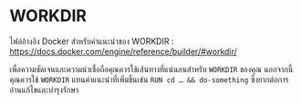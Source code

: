 # WORKDIR

ไฟล์อ้างอิง Docker สำหรับคำแนะนำของ WORKDIR : <https://docs.docker.com/engine/reference/builder/#workdir/>

เพื่อความชัดเจนและความน่าเชื่อถือคุณควรใช้เส้นทางที่แน่นอนสำหรับ `WORKDIR` ของคุณ นอกจากนี้คุณควรใช้ `WORKDIR` แทนคำแนะนำที่เพิ่มขึ้นเช่น `RUN cd … && do-something` ซึ่งยากต่อการอ่านแก้ไขและบำรุงรักษา
